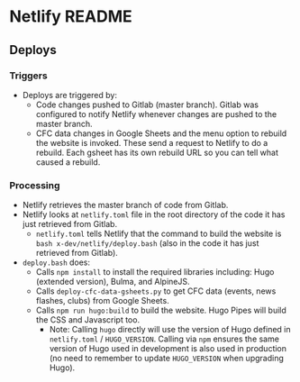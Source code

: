 
# Netlify README

## Deploys

### Triggers
- Deploys are triggered by:
  - Code changes pushed to Gitlab (master branch).
    Gitlab was configured to notify Netlify whenever changes
    are pushed to the master branch.
  - CFC data changes in Google Sheets and the menu option 
    to rebuild the website is invoked.  These send a request
    to Netlify to do a rebuild.  Each gsheet has its own
    rebuild URL so you can tell what caused a rebuild.

### Processing
- Netlify retrieves the master branch of code from Gitlab.
- Netlify looks at `netlify.toml` file in the root directory
  of the code it has just retrieved from Gitlab.
  - `netlify.toml` tells Netlify that the command to build the
    website is `bash x-dev/netlify/deploy.bash` (also in the
    code it has just retrieved from Gitlab).
- `deploy.bash` does:
  - Calls `npm install` to install the required libraries
    including: Hugo (extended version), Bulma, and AlpineJS.
  - Calls `deploy-cfc-data-gsheets.py` to get CFC data (events, 
    news flashes, clubs) from Google Sheets.
  - Calls `npm run hugo:build` to build the website.
    Hugo Pipes will build the CSS and Javascript too.
    - Note: Calling `hugo` directly will use the version of Hugo
      defined in `netlify.toml` / `HUGO_VERSION`.
      Calling via `npm` ensures the same version of Hugo used in
      development is also used in production (no need to remember
      to update `HUGO_VERSION` when upgrading Hugo).